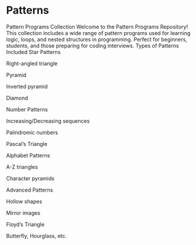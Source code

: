 # Patterns
Pattern Programs Collection
Welcome to the Pattern Programs Repository!
This collection includes a wide range of pattern programs used for learning logic, loops, and nested structures in programming. Perfect for beginners, students, and those preparing for coding interviews.
Types of Patterns Included
Star Patterns

Right-angled triangle

Pyramid

Inverted pyramid

Diamond

Number Patterns

Increasing/Decreasing sequences

Palindromic numbers

Pascal’s Triangle

Alphabet Patterns

A-Z triangles

Character pyramids

Advanced Patterns

Hollow shapes

Mirror images

Floyd’s Triangle

Butterfly, Hourglass, etc.
